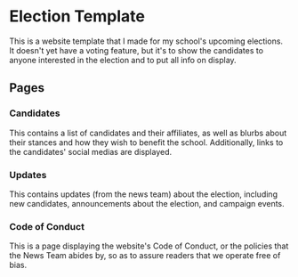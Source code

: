 # Election Template

This is a website template that I made for my school's upcoming elections. It doesn't yet have a voting feature, but it's to show the candidates to anyone interested in the election and to put all info on display.

## Pages

### Candidates

This contains a list of candidates and their affiliates, as well as blurbs about their stances and how they wish to benefit the school. Additionally, links to the candidates' social medias are displayed.

### Updates

This contains updates (from the news team) about the election, including new candidates, announcements about the election, and campaign events.

### Code of Conduct

This is a page displaying the website's Code of Conduct, or the policies that the News Team abides by, so as to assure readers that we operate free of bias.
